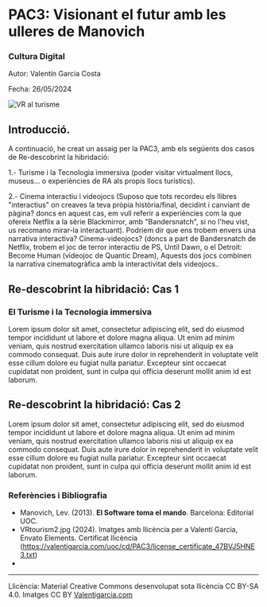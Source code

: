 # PAC3: Visionant el futur amb les ulleres de Manovich

### Cultura Digital 


Autor: Valentín Garcia Costa


Fecha: 26/05/2024

![VR al turisme](https://github.com/VGARCIACOSTA/PEC3_Manovich_Reloaded/blob/main/imatges/VRtourism2.jpg)



## Introducció.


A continuació, he creat un assaig per la PAC3, amb els següents dos casos de Re-descobrint la hibridació:

1.- Turisme i la Tecnologia immersiva (poder visitar virtualment llocs, museus... o experiències de RA als propis llocs turístics).

2.- Cinema interactiu i videojocs (Suposo que tots recordeu els llibres "interactius" on creaves la teva pròpia història/final, decidint i canviant de pàgina? doncs en aquest cas, em vull referir a experiències com la que ofereix Netflix a la sèrie Blackmirror, amb "Bandersnatch", si no l'heu vist, us recomano mirar-la interactuant). Podríem dir que ens trobem envers una narrativa interactiva? Cinema-videojocs? (doncs a part de Bandersnatch de Netflix, trobem el joc de terror interactiu de PS, Until Dawn, o el Detroit: Become Human (videojoc de Quantic Dream), Aquests dos jocs combinen la narrativa cinematogràfica amb la interactivitat dels videojocs..


## Re-descobrint la hibridació: Cas 1
### El Turisme i la Tecnologia immersiva

Lorem ipsum dolor sit amet, consectetur adipiscing elit, sed do eiusmod tempor incididunt ut labore et dolore magna aliqua. Ut enim ad minim veniam, quis nostrud exercitation ullamco laboris nisi ut aliquip ex ea commodo consequat. Duis aute irure dolor in reprehenderit in voluptate velit esse cillum dolore eu fugiat nulla pariatur. Excepteur sint occaecat cupidatat non proident, sunt in culpa qui officia deserunt mollit anim id est laborum.



## Re-descobrint la hibridació: Cas 2

Lorem ipsum dolor sit amet, consectetur adipiscing elit, sed do eiusmod tempor incididunt ut labore et dolore magna aliqua. Ut enim ad minim veniam, quis nostrud exercitation ullamco laboris nisi ut aliquip ex ea commodo consequat. Duis aute irure dolor in reprehenderit in voluptate velit esse cillum dolore eu fugiat nulla pariatur. Excepteur sint occaecat cupidatat non proident, sunt in culpa qui officia deserunt mollit anim id est laborum.


### Referències i Bibliografia

* Manovich, Lev. (2013). **El Software toma el mando**. Barcelona: Editorial UOC.
* VRtourism2.jpg (2024). Imatges amb llicència per a Valentí Garcia, Envato Elements. Certificat llicència (https://valentigarcia.com/uoc/cd/PAC3/license_certificate_47BVJ5HNE3.txt)
* 


----

Llicència: Material Creative Commons desenvolupat sota llicència CC BY-SA 4.0. Imatges CC BY [Valentigarcia.com](https://valentigarcia.com/uoc/cd/PAC3) 
